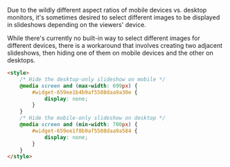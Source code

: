 Due to the wildly different aspect ratios of mobile devices vs. desktop monitors, it's sometimes desired to select different images to be displayed in slideshows depending on the viewers' device.

While there's currently no built-in way to select different images for different devices, there is a workaround that involves creating two adjacent slideshows, then hiding one of them on mobile devices and the other on desktops.

```html
<style>
	/* Hide the desktop-only slideshow on mobile */
	@media screen and (max-width: 699px) {
		#widget-659ee1b4b9af5508daa9a30e {
			display: none;
		}
	}
	/* Hide the mobile-only slideshow on desktop */
	@media screen and (min-width: 700px) {
		#widget-659ee1f8b9af5508daa9a584 {
			display: none;
		}
	}
</style>
```